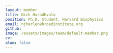 ```yaml
---
layout: member
title: Nick Haradhvala
position: Ph.D. Student, Harvard Biophysics
email: njharlen@broadinstitute.org
github: 
image: /assets/images/team/default-member.png
cv:
alum: false
---
```


